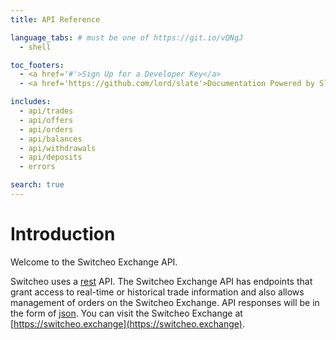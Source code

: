 ```yaml
---
title: API Reference

language_tabs: # must be one of https://git.io/vQNgJ
  - shell

toc_footers:
  - <a href='#'>Sign Up for a Developer Key</a>
  - <a href='https://github.com/lord/slate'>Documentation Powered by Slate</a>

includes:
  - api/trades
  - api/offers
  - api/orders
  - api/balances
  - api/withdrawals
  - api/deposits
  - errors

search: true
---
```


# Introduction

Welcome to the Switcheo Exchange API.

Switcheo uses a [rest](https://en.wikipedia.org/wiki/Representational_state_transfer) API.
The Switcheo Exchange API has endpoints that grant access to real-time or historical trade information
and also allows management of orders on the Switcheo Exchange.
API responses will be in the form of [json](https://www.json.org/).
You can visit the Switcheo Exchange at [https://switcheo.exchange](https://switcheo.exchange).




